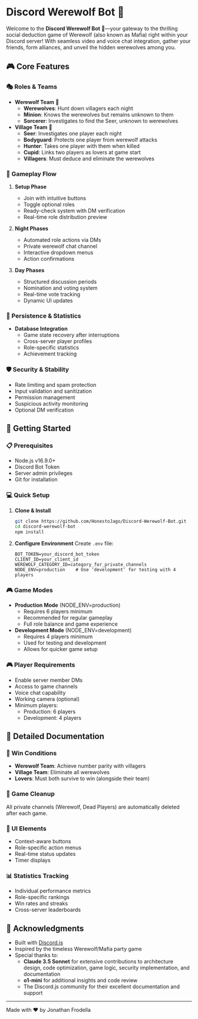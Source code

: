 # Discord Werewolf Bot 🐺

Welcome to the **Discord Werewolf Bot** 🐺—your gateway to the thrilling social deduction game of Werewolf (also known as Mafia) right within your Discord server! With seamless video and voice chat integration, gather your friends, form alliances, and unveil the hidden werewolves among you.

## 🎮 Core Features

### 🎭 Roles & Teams
- **Werewolf Team** 🐺
  - **Werewolves**: Hunt down villagers each night
  - **Minion**: Knows the werewolves but remains unknown to them
  - **Sorcerer**: Investigates to find the Seer, unknown to werewolves
- **Village Team** 👥
  - **Seer**: Investigates one player each night
  - **Bodyguard**: Protects one player from werewolf attacks
  - **Hunter**: Takes one player with them when killed
  - **Cupid**: Links two players as lovers at game start
  - **Villagers**: Must deduce and eliminate the werewolves

### 🎲 Gameplay Flow
1. **Setup Phase**
   - Join with intuitive buttons
   - Toggle optional roles
   - Ready-check system with DM verification
   - Real-time role distribution preview

2. **Night Phases**
   - Automated role actions via DMs
   - Private werewolf chat channel
   - Interactive dropdown menus
   - Action confirmations

3. **Day Phases**
   - Structured discussion periods
   - Nomination and voting system
   - Real-time vote tracking
   - Dynamic UI updates

### 💾 Persistence & Statistics
- **Database Integration**
  - Game state recovery after interruptions
  - Cross-server player profiles
  - Role-specific statistics
  - Achievement tracking

### 🛡️ Security & Stability
- Rate limiting and spam protection
- Input validation and sanitization
- Permission management
- Suspicious activity monitoring
- Optional DM verification

## 🚀 Getting Started

### 📋 Prerequisites
- Node.js v16.9.0+
- Discord Bot Token
- Server admin privileges
- Git for installation

### 💻 Quick Setup
1. **Clone & Install**
   ```bash
   git clone https://github.com/HonestoJago/Discord-Werewolf-Bot.git
   cd discord-werewolf-bot
   npm install
   ```

2. **Configure Environment**
   Create `.env` file:
   ```env
   BOT_TOKEN=your_discord_bot_token
   CLIENT_ID=your_client_id
   WEREWOLF_CATEGORY_ID=category_for_private_channels
   NODE_ENV=production    # Use 'development' for testing with 4 players
   ```

### 🎮 Game Modes
- **Production Mode** (NODE_ENV=production)
  - Requires 6 players minimum
  - Recommended for regular gameplay
  - Full role balance and game experience
- **Development Mode** (NODE_ENV=development)
  - Requires 4 players minimum
  - Used for testing and development
  - Allows for quicker game setup

### 🎮 Player Requirements
- Enable server member DMs
- Access to game channels
- Voice chat capability
- Working camera (optional)
- Minimum players:
  - Production: 6 players
  - Development: 4 players

## 📖 Detailed Documentation

### 🎯 Win Conditions
- **Werewolf Team**: Achieve number parity with villagers
- **Village Team**: Eliminate all werewolves
- **Lovers**: Must both survive to win (alongside their team)

### 🔄 Game Cleanup
All private channels (Werewolf, Dead Players) are automatically deleted after each game.

### 🎨 UI Elements
- Context-aware buttons
- Role-specific action menus
- Real-time status updates
- Timer displays

### 📊 Statistics Tracking
- Individual performance metrics
- Role-specific rankings
- Win rates and streaks
- Cross-server leaderboards

## 🙏 Acknowledgments

- Built with [Discord.js](https://discord.js.org/)
- Inspired by the timeless Werewolf/Mafia party game
- Special thanks to:
  - **Claude 3.5 Sonnet** for extensive contributions to architecture design, code optimization, game logic, security implementation, and documentation
  - **o1-mini** for additional insights and code review
  - The Discord.js community for their excellent documentation and support

---

Made with ❤️ by Jonathan Frodella


